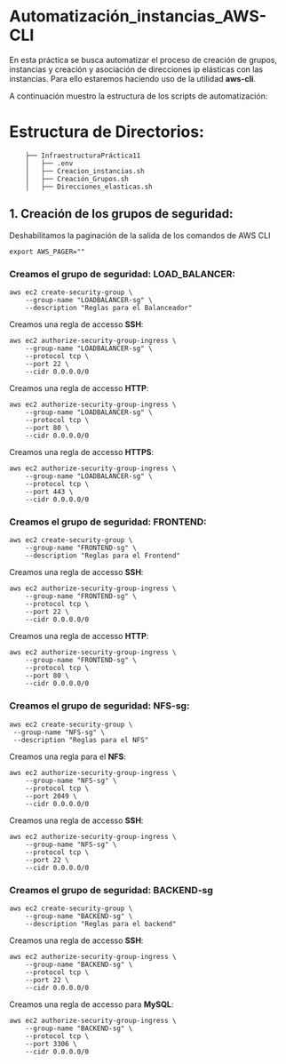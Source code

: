 # Automatización_instancias_AWS-CLI

En esta práctica se busca automatizar el proceso de creación de grupos, instancias y creación y asociación de direcciones ip elásticas con las instancias.
Para ello estaremos haciendo uso de la utilidad **aws-cli**.

A continuación muestro la estructura de los scripts de automatización:

 # Estructura de Directorios:

```
    ├── InfraestructuraPráctica11
    │   ├── .env
    │   ├── Creacion_instancias.sh
    │   ├── Creación_Grupos.sh
    │   ├── Direcciones_elasticas.sh

```
 ## 1. Creación de los grupos de seguridad:

Deshabilitamos la paginación de la salida de los comandos de AWS CLI

```
export AWS_PAGER=""
```
### Creamos el grupo de seguridad: **LOAD_BALANCER**:

```
aws ec2 create-security-group \
    --group-name "LOADBALANCER-sg" \
    --description "Reglas para el Balanceador"
```

Creamos una regla de accesso **SSH**:
```
aws ec2 authorize-security-group-ingress \
    --group-name "LOADBALANCER-sg" \
    --protocol tcp \
    --port 22 \
    --cidr 0.0.0.0/0
```
Creamos una regla de accesso **HTTP**:
```
aws ec2 authorize-security-group-ingress \
    --group-name "LOADBALANCER-sg" \
    --protocol tcp \
    --port 80 \
    --cidr 0.0.0.0/0
```
Creamos una regla de accesso **HTTPS**:

```
aws ec2 authorize-security-group-ingress \
    --group-name "LOADBALANCER-sg" \
    --protocol tcp \
    --port 443 \
    --cidr 0.0.0.0/0
```

### Creamos el grupo de seguridad: **FRONTEND**:

```
aws ec2 create-security-group \
    --group-name "FRONTEND-sg" \
    --description "Reglas para el Frontend"
```

Creamos una regla de accesso **SSH**:
```
aws ec2 authorize-security-group-ingress \
    --group-name "FRONTEND-sg" \
    --protocol tcp \
    --port 22 \
    --cidr 0.0.0.0/0
```

Creamos una regla de accesso **HTTP**:

```
aws ec2 authorize-security-group-ingress \
    --group-name "FRONTEND-sg" \
    --protocol tcp \
    --port 80 \
    --cidr 0.0.0.0/0
```
### Creamos el grupo de seguridad: **NFS-sg**:

```
aws ec2 create-security-group \
 --group-name "NFS-sg" \
 --description "Reglas para el NFS"
```
Creamos una regla para el **NFS**:

```
aws ec2 authorize-security-group-ingress \
    --group-name "NFS-sg" \
    --protocol tcp \
    --port 2049 \
    --cidr 0.0.0.0/0

```
Creamos una regla de accesso **SSH**:

```
aws ec2 authorize-security-group-ingress \
    --group-name "NFS-sg" \
    --protocol tcp \
    --port 22 \
    --cidr 0.0.0.0/0

```
### Creamos el grupo de seguridad: **BACKEND-sg**

```
aws ec2 create-security-group \
    --group-name "BACKEND-sg" \
    --description "Reglas para el backend"
```
Creamos una regla de accesso **SSH**:

```
aws ec2 authorize-security-group-ingress \
    --group-name "BACKEND-sg" \
    --protocol tcp \
    --port 22 \
    --cidr 0.0.0.0/0
```
Creamos una regla de accesso para **MySQL**:
```
aws ec2 authorize-security-group-ingress \
    --group-name "BACKEND-sg" \
    --protocol tcp \
    --port 3306 \
    --cidr 0.0.0.0/0
```

 
